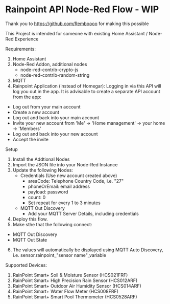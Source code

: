 # Rainpoint API Node-Red Flow - WIP
Thank you to https://github.com/Remboooo for making this possible

This Project is intended for someone with existing Home Assistant / Node-Red Experience

Requirements:
1. Home Assistant
2. Node-Red Addon, additional nodes
   - node-red-contrib-crypto-js
   - node-red-contrib-random-string
4. MQTT
5. Rainpoint Application (instead of Homegar):
  Logging in via this API will log you out in the app. It is advisable to create a separate API account from the app:
  - Log out from your main account
  - Create a new account
  - Log out and back into your main account
  - Invite your new account from 'Me' → 'Home management' → your home → 'Members'
  - Log out and back into your new account
  - Accept the invite

Setup
1. Install the Addtional Nodes
2. Import the JSON file into your Node-Red Instance
3. Update the following Nodes:
   - Credentials (Use new account created above) 
     - areaCode: Telephone Country Code, i.e. "27"
     - phoneOrEmail: email address
     - payload: password
     - count: 0
     - Set repeat for every 1 to 3 minutes
   - MQTT Out Discovery
     - Add your MQTT Server Details, including credentials
4. Deploy this flow.
5. Make sthe that the following connect:
  - MQTT Out Discovery
  - MQTT Out State
6. The values will automatically be displayed using MQTT Auto Discovery, i.e. sensor.rainpoint_"sensor name"_variable

Supported Devices:
1. RainPoint Smart+ Soil & Moisture Sensor (HCS021FRF)
2. RainPoint Smart+ High Precision Rain Sensor (HCS012ARF)
3. RainPoint Smart+ Outdoor Air Humidity Sensor (HCS014ARF)
4. RainPoint Smart+ Water Flow Meter (HCS008FRF)
5. RainPoint Smart+ Smart Pool Thermometer (HCS0528ARF)
